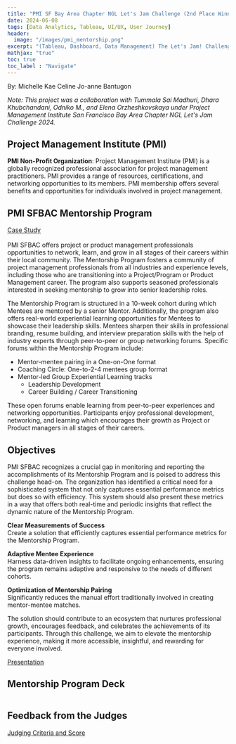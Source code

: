 ```yaml
---
title: "PMI SF Bay Area Chapter NGL Let's Jam Challenge (2nd Place Winner)"
date: 2024-06-08
tags: [Data Analytics, Tableau, UI/UX, User Journey]
header:
  image: "/images/pmi_mentorship.png"
excerpt: "(Tableau, Dashboard, Data Management) The Let's Jam! Challenge is an opportunity for you to showcase your talents and skills in project and product development, working alongside your peers to solve real-world business challenges. "
mathjax: "true"
toc: true
toc_label : "Navigate"
---
```

By: Michelle Kae Celine Jo-anne Bantugon<br>

<i> Note: This project was a collaboration with Tummala Sai Madhuri, Dhara Khubchandani, Odniko M., and Elena Orzheshkovskaya under Project Management Institute San Francisco Bay Area Chapter NGL Let's Jam Challenge 2024.</i><br>

## Project Management Institute (PMI)
<b>PMI Non-Profit Organization</b>: Project Management Institute (PMI) is a globally recognized professional association for project management practitioners. PMI provides a range of resources, certifications, and networking opportunities to its members. PMI membership offers several benefits and opportunities for individuals involved in project management. <br>

## PMI SFBAC Mentorship Program
[Case Study](https://docs.google.com/document/d/1SjgbHalPZTt2CRRIFBALj0i5RHHY7vjz5bK3PmxsAS8/edit?usp=drive_link) <br><br>
PMI SFBAC offers project or product management professionals opportunities to network, learn, and grow in all stages of their careers within their local community. The Mentorship Program fosters a community of project management professionals from all industries and experience levels, including those who are transitioning into a Project/Program or Product Management career. The program also supports seasoned professionals interested in seeking mentorship to grow into senior leadership roles.<br>

The Mentorship Program is structured in a 10-week cohort during which Mentees are mentored by a senior Mentor. Additionally, the program also offers real-world experiential learning opportunities for Mentees to showcase their leadership skills. Mentees sharpen their skills in professional branding, resume building, and interview preparation skills with the help of industry experts through peer-to-peer or group networking forums. Specific forums within the Mentorship Program include:
- Mentor-mentee pairing in a One-on-One format <br>
- Coaching Circle: One-to-2-4 mentees group format <br>
- Mentor-led Group Experiential Learning tracks <br>
    - Leadership Development <br>
    - Career Building / Career Transitioning<br>

These open forums enable learning from peer-to-peer experiences and networking opportunities. Participants enjoy professional development, networking, and learning which encourages their growth as Project or Product managers in all stages of their careers.<br>

## Objectives
PMI SFBAC recognizes a crucial gap in monitoring and reporting the accomplishments of its Mentorship Program and is poised to address this challenge head-on. The organization has identified a critical need for a sophisticated system that not only captures essential performance metrics but does so with efficiency. This system should also present these metrics in a way that offers both real-time and periodic insights that reflect the dynamic nature of the Mentorship Program.<br>

<b>Clear Measurements of Success</b><br>
Create a solution that efficiently captures essential performance metrics for the Mentorship Program.<br>

<b>Adaptive Mentee Experience</b><br>
Harness data-driven insights to facilitate ongoing enhancements, ensuring the program remains adaptive and responsive to the needs of different cohorts.<br>

<b>Optimization of Mentorship Pairing</b><br>
Significantly reduces the manual effort traditionally involved in creating mentor-mentee matches.<br>

The solution should contribute to an ecosystem that nurtures professional growth, encourages feedback, and celebrates the achievements of its participants. Through this challenge, we aim to elevate the mentorship experience, making it more accessible, insightful, and rewarding for everyone involved.<br>


[Presentation](https://www.canva.com/design/DAGKxlcBX0M/hGKFb-RbyD4DYKdBOCFzxw/view?utm_content=DAGKxlcBX0M&utm_campaign=share_your_design&utm_medium=link&utm_source=shareyourdesignpanel) <br>

## Mentorship Program Deck
<img src="{{ site.url }}{{ site.baseurl }}/images/TMP.png" alt=""><br>
<img src="{{ site.url }}{{ site.baseurl }}/images/TMP1.png" alt=""><br>
<img src="{{ site.url }}{{ site.baseurl }}/images/TMP2.png" alt=""><br>
<img src="{{ site.url }}{{ site.baseurl }}/images/TMP3.png" alt=""><br>
<img src="{{ site.url }}{{ site.baseurl }}/images/TMP4.png" alt=""><br>
<img src="{{ site.url }}{{ site.baseurl }}/images/TMP5.png" alt=""><br>
<img src="{{ site.url }}{{ site.baseurl }}/images/TMP6.png" alt=""><br>
<img src="{{ site.url }}{{ site.baseurl }}/images/TMP7.png" alt=""><br>
<img src="{{ site.url }}{{ site.baseurl }}/images/TMP8.png" alt=""><br>
<img src="{{ site.url }}{{ site.baseurl }}/images/TMP9.png" alt=""><br>
<img src="{{ site.url }}{{ site.baseurl }}/images/TMP10.png" alt=""><br>
<img src="{{ site.url }}{{ site.baseurl }}/images/TMP11.png" alt=""><br>
<img src="{{ site.url }}{{ site.baseurl }}/images/TMP12.png" alt=""><br>
<img src="{{ site.url }}{{ site.baseurl }}/images/TMP13.png" alt=""><br>
<img src="{{ site.url }}{{ site.baseurl }}/images/TMP14.png" alt=""><br>
<img src="{{ site.url }}{{ site.baseurl }}/images/TMP15.png" alt=""><br>
<img src="{{ site.url }}{{ site.baseurl }}/images/TMP16.png" alt=""><br>

## Feedback from the Judges
[Judging Criteria and Score](https://docs.google.com/spreadsheets/d/1M5fZxc6jP_045xIr8-yE_YDPZ8PRHoORnoRFkRBCfpg/edit?gid=0#gid=0)<br>
